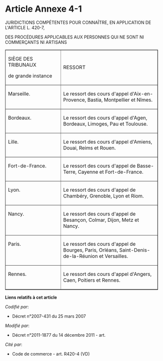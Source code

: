 # Article Annexe 4-1

JURIDICTIONS COMPÉTENTES POUR CONNAÎTRE, EN APPLICATION DE L'ARTICLE L. 420-7,

DES PROCÉDURES APPLICABLES AUX PERSONNES QUI NE SONT NI COMMERÇANTS NI ARTISANS

<table align="center" border="1" cellpadding="0" cellspacing="1" width="718">
  <tbody>
    <tr>
      <td width="227">

SIÈGE DES TRIBUNAUX

de grande instance

</td>
      <td width="491">

RESSORT

</td>
    </tr>
    <tr>
      <td valign="top" width="227">

Marseille.

</td>
      <td valign="top" width="491">

Le ressort des cours d'appel d'Aix-en-Provence, Bastia, Montpellier et Nîmes.

</td>
    </tr>
    <tr>
      <td valign="top" width="227">

Bordeaux.

</td>
      <td valign="top" width="491">

Le ressort des cours d'appel d'Agen, Bordeaux, Limoges, Pau et Toulouse.

</td>
    </tr>
    <tr>
      <td valign="top" width="227">

Lille.

</td>
      <td valign="top" width="491">

Le ressort des cours d'appel d'Amiens, Douai, Reims et Rouen.

</td>
    </tr>
    <tr>
      <td valign="top" width="227">

Fort-de-France.

</td>
      <td valign="top" width="491">

Le ressort des cours d'appel de Basse-Terre, Cayenne et Fort-de-France. 

</td>
    </tr>
    <tr>
      <td valign="top" width="227">

Lyon.

</td>
      <td valign="top" width="491">

Le ressort des cours d'appel de Chambéry, Grenoble, Lyon et Riom.

</td>
    </tr>
    <tr>
      <td valign="top" width="227">

Nancy.

</td>
      <td valign="top" width="491">

Le ressort des cours d'appel de Besançon, Colmar, Dijon, Metz et Nancy.

</td>
    </tr>
    <tr>
      <td valign="top" width="227">

Paris.

</td>
      <td valign="top" width="491">

Le ressort des cours d'appel de Bourges, Paris, Orléans, Saint-Denis-de-la-Réunion et Versailles.

</td>
    </tr>
    <tr>
      <td valign="top" width="227">

Rennes.

</td>
      <td valign="top" width="491">

Le ressort des cours d'appel d'Angers, Caen, Poitiers et Rennes.

</td>
    </tr>
  </tbody>
</table>

**Liens relatifs à cet article**

_Codifié par_:

  - Décret n°2007-431 du 25 mars 2007

_Modifié par_:

  - Décret n°2011-1877 du 14 décembre 2011 - art.

_Cité par_:

  - Code de commerce - art. R420-4 (VD)
